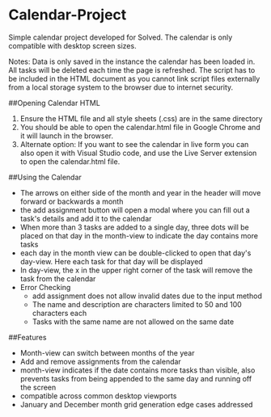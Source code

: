 # Calendar-Project
Simple calendar project developed for Solved. The calendar is only compatible with desktop screen sizes.

Notes:
Data is only saved in the instance the calendar has been loaded in. All tasks will be deleted each time the page is refreshed.
The script has to be included in the HTML document as you cannot link script files externally from a local storage system to the browser due to internet security.

##Opening Calendar HTML
1. Ensure the HTML file and all style sheets (.css) are in the same directory
2. You should be able to open the calendar.html file in Google Chrome and it will launch in the browser.
3. Alternate option: If you want to see the calendar in live form you can also open it with Visual Studio code, and use the Live Server extension to open the calendar.html file.

##Using the Calendar
* The arrows on either side of the month and year in the header will move forward or backwards a month
* the add assignment button will open a modal where you can fill out a task's details and add it to the calendar
* When more than 3 tasks are added to a single day, three dots will be placed on that day in the month-view to indicate the day contains more tasks
* each day in the month view can be double-clicked to open that day's day-view. Here each task for that day will be displayed
* In day-view, the x in the upper right corner of the task will remove the task from the calendar
* Error Checking
  * add assignment does not allow invalid dates due to the input method
  * The name and description are characters limited to 50 and 100 characters each
  * Tasks with the same name are not allowed on the same date

##Features
* Month-view can switch between months of the year
* Add and remove assignments from the calendar
* month-view indicates if the date contains more tasks than visible, also prevents tasks from being appended to the same day and running off the screen
* compatible across common desktop viewports
* January and December month grid generation edge cases addressed
